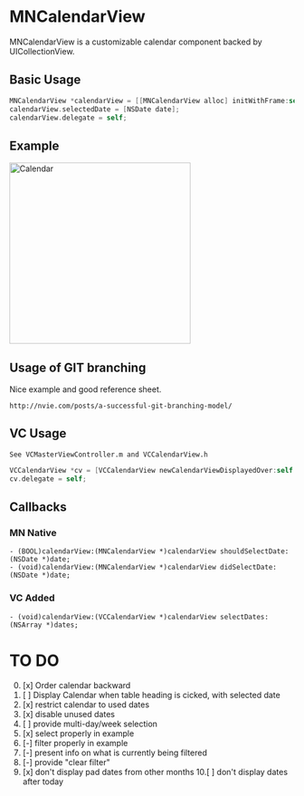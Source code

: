 MNCalendarView
==============

MNCalendarView is a customizable calendar component backed by UICollectionView.

## Basic Usage

```objective-c
MNCalendarView *calendarView = [[MNCalendarView alloc] initWithFrame:self.view.bounds];
calendarView.selectedDate = [NSDate date];
calendarView.delegate = self;
```

## Example

<img src="https://github.com/min/MNCalendarView/raw/master/Documentation/Default@2x.png" alt="Calendar" width="320px"/>



## Usage of GIT branching

Nice example and good reference sheet.

    http://nvie.com/posts/a-successful-git-branching-model/
    

## VC Usage
    See VCMasterViewController.m and VCCalendarView.h

```objective-c
VCCalendarView *cv = [VCCalendarView newCalendarViewDisplayedOver:self forDates:dates];
cv.delegate = self;
```

## Callbacks

### MN Native

    - (BOOL)calendarView:(MNCalendarView *)calendarView shouldSelectDate:(NSDate *)date;
    - (void)calendarView:(MNCalendarView *)calendarView didSelectDate:(NSDate *)date;

### VC Added

    - (void)calendarView:(VCCalendarView *)calendarView selectDates:(NSArray *)dates;




# TO DO

0. [x] Order calendar backward
1. [ ] Display Calendar when table heading is cicked, with selected date
2. [x] restrict calendar to used dates
3. [x] disable unused dates
4. [ ] provide multi-day/week selection
5. [x] select properly in example
6. [-] filter properly in example
7. [-] present info on what is currently being filtered
8. [-] provide "clear filter"
9. [x] don't display pad dates from other months
10.[ ] don't display dates after today
